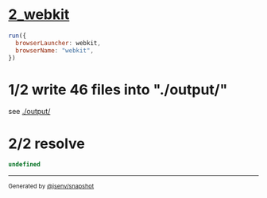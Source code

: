 # [2_webkit](../../dev_errors_snapshots.test.mjs#L111)

```js
run({
  browserLauncher: webkit,
  browserName: "webkit",
})
```

# 1/2 write 46 files into "./output/"

see [./output/](./output/)

# 2/2 resolve

```js
undefined
```

---

<sub>
  Generated by <a href="https://github.com/jsenv/core/tree/main/packages/tooling/snapshot">@jsenv/snapshot</a>
</sub>
